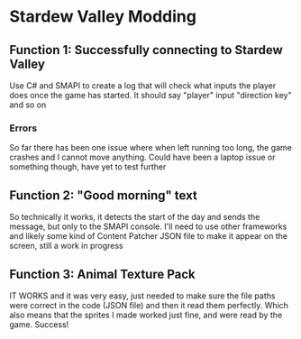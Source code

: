 # Stardew Valley Modding
## Function 1: Successfully connecting to Stardew Valley 
Use C# and SMAPI to create a log that will check what inputs the player does once the game has started. It should say "player" input "direction key" and so on
### Errors
So far there has been one issue where when left running too long, the game crashes and I cannot move anything. Could have been a laptop issue or something though, have yet to test further
## Function 2: "Good morning" text
So technically it works, it detects the start of the day and sends the message, but only to the SMAPI console. I'll need to use other frameworks and likely some kind of Content Patcher JSON file to make it appear on the screen, still a work in progress
## Function 3: Animal Texture Pack
IT WORKS and it was very easy, just needed to make sure the file paths were correct in the code (JSON file) and then it read them perfectly. Which also means that the sprites I made worked just fine, and were read by the game. Success!
